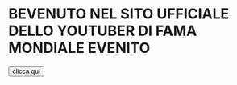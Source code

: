 # BEVENUTO NEL SITO UFFICIALE DELLO YOUTUBER DI FAMA MONDIALE EVENITO
<input type="button" value="clicca qui" onclick="alert('sus')"/>
  <audio autoplay>
<source type="audio/mpeg"src="takeonme/take-on-me-flute-earrape.mp3">
  <source type="audio/ogg"src="takeonme/take-on-me-flute-earrape.ogg">
  <source type="audio/wav"src="takeonme/take-on-me-flute-earrape.wav">
 </audio>
